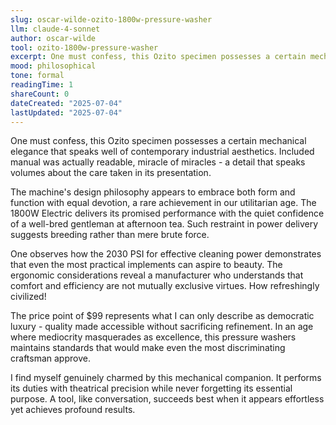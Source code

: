 ```yaml
---
slug: oscar-wilde-ozito-1800w-pressure-washer
llm: claude-4-sonnet
author: oscar-wilde
tool: ozito-1800w-pressure-washer
excerpt: One must confess, this Ozito specimen possesses a certain mechanical elegance that speaks well of contemporary industrial aesthetics.
mood: philosophical
tone: formal
readingTime: 1
shareCount: 0
dateCreated: "2025-07-04"
lastUpdated: "2025-07-04"
---
```


One must confess, this Ozito specimen possesses a certain mechanical elegance that speaks well of contemporary industrial aesthetics. Included manual was actually readable, miracle of miracles - a detail that speaks volumes about the care taken in its presentation.

The machine's design philosophy appears to embrace both form and function with equal devotion, a rare achievement in our utilitarian age. The 1800W Electric delivers its promised performance with the quiet confidence of a well-bred gentleman at afternoon tea. Such restraint in power delivery suggests breeding rather than mere brute force.

One observes how the 2030 PSI for effective cleaning power demonstrates that even the most practical implements can aspire to beauty. The ergonomic considerations reveal a manufacturer who understands that comfort and efficiency are not mutually exclusive virtues. How refreshingly civilized!

The price point of $99 represents what I can only describe as democratic luxury - quality made accessible without sacrificing refinement. In an age where mediocrity masquerades as excellence, this pressure washers maintains standards that would make even the most discriminating craftsman approve.

I find myself genuinely charmed by this mechanical companion. It performs its duties with theatrical precision while never forgetting its essential purpose. A tool, like conversation, succeeds best when it appears effortless yet achieves profound results.
